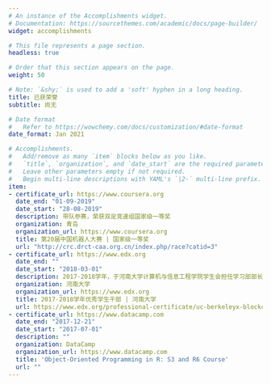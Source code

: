 ```yaml
---
# An instance of the Accomplishments widget.
# Documentation: https://sourcethemes.com/academic/docs/page-builder/
widget: accomplishments

# This file represents a page section.
headless: true

# Order that this section appears on the page.
weight: 50

# Note: `&shy;` is used to add a 'soft' hyphen in a long heading.
title: 已获荣誉
subtitle: 尚无

# Date format
#   Refer to https://wowchemy.com/docs/customization/#date-format
date_format: Jan 2021

# Accomplishments.
#   Add/remove as many `item` blocks below as you like.
#   `title`, `organization`, and `date_start` are the required parameters.
#   Leave other parameters empty if not required.
#   Begin multi-line descriptions with YAML's `|2-` multi-line prefix.
item:
- certificate_url: https://www.coursera.org
  date_end: "01-09-2019"
  date_start: "28-08-2019"
  description: 带队参赛，荣获双足竞速组国家级一等奖
  organization: 青岛
  organization_url: https://www.coursera.org
  title: 第20届中国机器人大赛 | 国家级一等奖
  url: "http://crc.drct-caa.org.cn/index.php/race?catid=3"
- certificate_url: https://www.edx.org
  date_end: ""
  date_start: "2018-03-01"
  description: 2017-2018学年，于河南大学计算机与信息工程学院学生会担任学习部部长
  organization: 河南大学
  organization_url: https://www.edx.org
  title: 2017-2018学年优秀学生干部 | 河南大学
  url: https://www.edx.org/professional-certificate/uc-berkeleyx-blockchain-fundamentals
- certificate_url: https://www.datacamp.com
  date_end: "2017-12-21"
  date_start: "2017-07-01"
  description: ""
  organization: DataCamp
  organization_url: https://www.datacamp.com
  title: 'Object-Oriented Programming in R: S3 and R6 Course'
  url: ""
---
```

